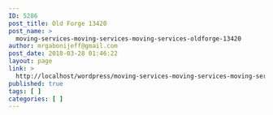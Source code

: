 ```yaml
---
ID: 5286
post_title: Old Forge 13420
post_name: >
  moving-services-moving-services-moving-services-oldforge-13420
author: mrgabonijeff@gmail.com
post_date: 2018-03-28 01:46:22
layout: page
link: >
  http://localhost/wordpress/moving-services-moving-services-moving-services-oldforge-13420/
published: true
tags: [ ]
categories: [ ]
---
```

